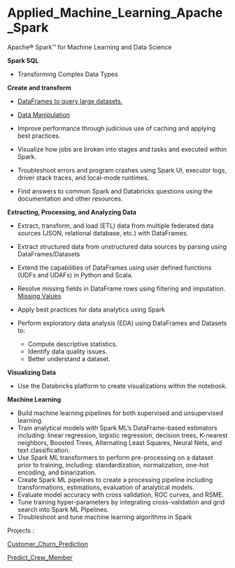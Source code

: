 # Applied_Machine_Learning_Apache_Spark
Apache® Spark™ for Machine Learning and Data Science

**Spark SQL**

- Transforming Complex Data Types

**Create and transform** 

- [DataFrames to query large datasets.](https://databricks-prod-cloudfront.cloud.databricks.com/public/4027ec902e239c93eaaa8714f173bcfc/6974851263301701/193175068117394/6267955876615859/latest.html)

- [Data Manipulation](https://databricks-prod-cloudfront.cloud.databricks.com/public/4027ec902e239c93eaaa8714f173bcfc/6974851263301701/3830219129576256/6267955876615859/latest.html)

- Improve performance through judicious use of caching and applying best practices.
- Visualize how jobs are broken into stages and tasks and executed within Spark.
- Troubleshoot errors and program crashes using Spark UI, executor logs, driver stack traces, and local-mode runtimes.
- Find answers to common Spark and Databricks questions using the documentation and other resources.

**Extracting, Processing, and Analyzing Data**

- Extract, transform, and load (ETL) data from multiple federated data sources (JSON, relational database, etc.) with DataFrames.
- Extract structured data from unstructured data sources by parsing using DataFrames/Datasets
- Extend the capabilities of DataFrames using user defined functions (UDFs and UDAFs) in Python and Scala.
- Resolve missing fields in DataFrame rows using filtering and imputation.
[Missing Values](https://databricks-prod-cloudfront.cloud.databricks.com/public/4027ec902e239c93eaaa8714f173bcfc/6974851263301701/3830219129576287/6267955876615859/latest.html)

- Apply best practices for data analytics using Spark
- Perform exploratory data analysis (EDA) using DataFrames and Datasets to:
    - Compute descriptive statistics.
    - Identify data quality issues.
    - Better understand a dataset.

**Visualizing Data**

- Use the Databricks platform to create visualizations within the notebook.

**Machine Learning**

- Build machine learning pipelines for both supervised and unsupervised learning.
- Train analytical models with Spark ML’s DataFrame-based estimators including: linear regression, logistic regression, decision trees, K-nearest neighbors, Boosted Trees, Alternating Least Squares, Neural Nets, and text classification.
- Use Spark ML transformers to perform pre-processing on a dataset prior to training, including: standardization, normalization, one-hot encoding, and binarization.
- Create Spark ML pipelines to create a processing pipeline including transformations, estimations, evaluation of analytical models.
- Evaluate model accuracy with cross validation, ROC curves, and RSME.
- Tune training hyper-parameters by integrating cross-validation and grid search into Spark ML Pipelines.
- Troubleshoot and tune machine learning algorithms in Spark

Projects : 

[Customer_Churn_Prediction](https://databricks-prod-cloudfront.cloud.databricks.com/public/4027ec902e239c93eaaa8714f173bcfc/6974851263301701/2014520085326770/6267955876615859/latest.html)

[Predict_Crew_Member](https://databricks-prod-cloudfront.cloud.databricks.com/public/4027ec902e239c93eaaa8714f173bcfc/6974851263301701/1639726604922475/6267955876615859/latest.html)
